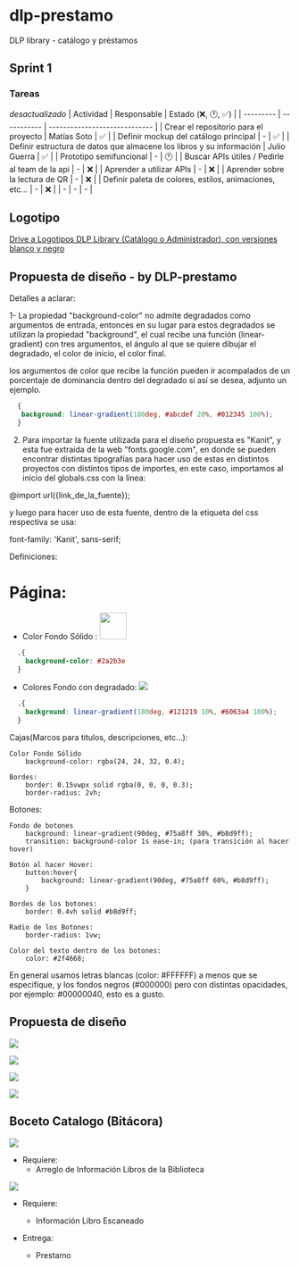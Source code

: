 # dlp-prestamo
DLP library - catálogo y préstamos

## Sprint 1
### Tareas
 *desactualizado*
| Actividad | Responsable | Estado (❌, 🕐, ✅) |
| --------- | ----------- | ----------------------------- |
| Crear el repositorio para el proyecto | Matías Soto | ✅ |
| Definir mockup del catálogo principal | - | ✅ |
| Definir estructura de datos que almacene los libros y su información | Julio Guerra | ✅ |
| Prototipo semifuncional | - | 🕐 |
| Buscar APIs útiles / Pedirle al team de la api | - | ❌ |
| Aprender a utilizar APIs | - | ❌ |
| Aprender sobre la lectura de QR | - | ❌ |
| Definir paleta de colores, estilos, animaciones, etc... | - | ❌ |
| - | - | - |

## Logotipo

[Drive a Logotipos DLP Library (Catálogo o Administrador), con versiones blanco y negro](https://drive.google.com/drive/folders/1jMX7kN7D6zTGZekeNZgAgEqKPmEGnNmA?usp=sharing)

## Propuesta de diseño - by DLP-prestamo

Detalles a aclarar:

1- La propiedad "background-color" no admite degradados como argumentos de entrada, entonces en su lugar para estos degradados se utilizan la propiedad "background", el cual recibe una función (linear-gradient) con tres argumentos, el ángulo al que se quiere dibujar el degradado, el color de inicio, el color final.

los argumentos de color que recibe la función pueden ir acompalados de un porcentaje de dominancia dentro del degradado si así se desea, adjunto un ejemplo.
```css
  {
   background: linear-gradient(180deg, #abcdef 20%, #012345 100%);
  }
```

2. Para importar la fuente utilizada para el diseño propuesta es "Kanit", y esta fue extraida de la web "fonts.google.com", en donde se pueden encontrar distintas tipografías para hacer uso de estas en distintos proyectos con distintos tipos de importes, en este caso, importamos al inicio del globals.css con la linea:

@import url({link_de_la_fuente});

y luego para hacer uso de esta fuente, dentro de la etiqueta del css respectiva se usa:

font-family: 'Kanit', sans-serif;

Definiciones:

# Página:

* Color Fondo Sólido : <img src="https://github.com/LeaffLovesBingus/dlp-prestamo/blob/main/Graphics/color-fondo-solido.png" width="48">

```css
  .{
    background-color: #2a2b3e
  }
```

* Colores Fondo con degradado:
![](https://github.com/LeaffLovesBingus/dlp-prestamo/blob/main/Graphics/color-fondo-gradiente.png)
```css
  .{
    background: linear-gradient(180deg, #121219 10%, #6063a4 100%);
  }
```

Cajas(Marcos para titulos, descripciones, etc...):

    Color Fondo Sólido
        background-color: rgba(24, 24, 32, 0.4);
    
    Bordes:
        border: 0.15vwpx solid rgba(0, 0, 0, 0.3);
        border-radius: 2vh; 

Botones:

    Fondo de botones
        background: linear-gradient(90deg, #75a8ff 30%, #b8d9ff);
        transition: background-color 1s ease-in; (para transición al hacer hover)
    
    Botón al hacer Hover:
        button:hover{
            background: linear-gradient(90deg, #75a8ff 60%, #b8d9ff);
        }

    Bordes de los botones:
        border: 0.4vh solid #b8d9ff;

    Radio de los Botones:
        border-radius: 1vw;

    Color del texto dentro de los botones:
        color: #2f4668;

En general usamos letras blancas (color: #FFFFFF) a menos que se especifique, y los fondos negros (#000000) pero con distintas opacidades, por ejemplo: #00000040, esto es a gusto. 

## Propuesta de diseño

![](https://github.com/LeaffLovesBingus/dlp-prestamo/blob/main/Graphics/PaginaPrincipal.png)

![](https://github.com/LeaffLovesBingus/dlp-prestamo/blob/main/Graphics/Catalogo.png)

![](https://github.com/LeaffLovesBingus/dlp-prestamo/blob/main/Graphics/LandingPage.png)

![](https://github.com/LeaffLovesBingus/dlp-prestamo/blob/main/Graphics/Formulario.png)


## Boceto Catalogo (Bitácora)
![](https://github.com/LeaffLovesBingus/dlp-prestamo/blob/main/Graphics/mockup1.png)

- Requiere:
  - Arreglo de Información Libros de la Biblioteca
  
![](https://github.com/LeaffLovesBingus/dlp-prestamo/blob/main/Graphics/boceto-prestamo-devolucion.png)

- Requiere:
  - Información Libro Escaneado
  
- Entrega:
  - Prestamo
